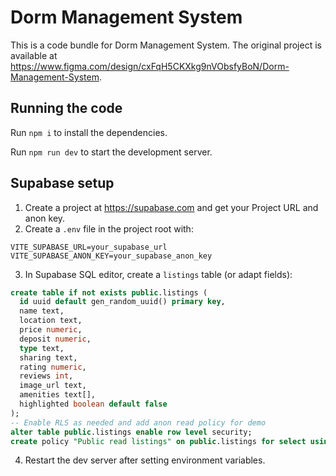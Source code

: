 
  # Dorm Management System

  This is a code bundle for Dorm Management System. The original project is available at https://www.figma.com/design/cxFqH5CKXkg9nVObsfyBoN/Dorm-Management-System.

  ## Running the code

  Run `npm i` to install the dependencies.

  Run `npm run dev` to start the development server.
 
  ## Supabase setup
 
  1. Create a project at https://supabase.com and get your Project URL and anon key.
  2. Create a `.env` file in the project root with:
  
  ```
  VITE_SUPABASE_URL=your_supabase_url
  VITE_SUPABASE_ANON_KEY=your_supabase_anon_key
  ```
  
  3. In Supabase SQL editor, create a `listings` table (or adapt fields):
  
  ```sql
  create table if not exists public.listings (
    id uuid default gen_random_uuid() primary key,
    name text,
    location text,
    price numeric,
    deposit numeric,
    type text,
    sharing text,
    rating numeric,
    reviews int,
    image_url text,
    amenities text[],
    highlighted boolean default false
  );
  -- Enable RLS as needed and add anon read policy for demo
  alter table public.listings enable row level security;
  create policy "Public read listings" on public.listings for select using (true);
  ```
  
  4. Restart the dev server after setting environment variables.
  